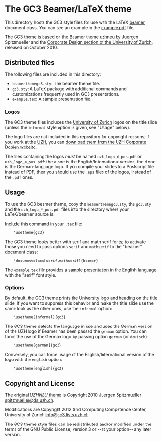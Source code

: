 The GC3 Beamer/LaTeX theme
==========================

This directory hosts the GC3 style files for use with the LaTeX
[beamer][1] document class.  You can see an example in the
[example.pdf](https://github.com/gc3-uzh-ch/beamer-theme-gc3/blob/master/example.pdf?raw=true)
file.

The GC3 theme is based on the Beamer theme [uzhneu][2] by Juergen
Spitzmueller and the [Corporate Design section of the University of Zurich][3],
released on October 2010.


Distributed files
-----------------

The following files are included in this directory:

* `beamerthemegc3.sty`: The beamer theme file.
* `gc3.sty`: A LaTeX package with additional commands and customizations frequently used in GC3 presentations.
* `example.tex`: A sample presentation file.

### Logos

The GC3 theme files includes the [University of Zurich][uzh] logos on the
title slide (unless the `informal` style option is given, see "Usage"
below).

The logo files are not included in this repository for copyright
reasons; if you work at the [UZH][uzh], you can
[download them from the UZH Corporate Design website][logos].

The files containing the logos _must_ be named `uzh_logo_d_pos.pdf` or
`uzh_logo_e_pos.pdf`: the `e` one is the English/International
version, the `d` one is the German-language logo.  If you compile your
slides to a Postscript file instead of PDF, then you should use the
`.eps` files of the logos, instead of the `.pdf` ones.


Usage
-----

To use the GC3 beamer theme, copy the `beamerthemegc3.sty`, the
`gc3.sty` and the `uzh_logo_*_pos.pdf` files into the directory where
your LaTeX/beamer source is.

Include this command in your `.tex` file:

        \usetheme{gc3}

The GC3 theme looks better with serif and math serif fonts; to
activate those you need to pass options `serif` and `mathserif` to the
"beamer" document class:

        \documentclass[serif,mathserif]{beamer}

The `example.tex` file provides a sample presentation in the English
language with the "serif" font style.

### Options

By default, the GC3 theme prints the University logo and heading on
the title slide.  If you want to suppress this behavior and make the
title slide use the same look as the other ones, use the `informal`
option:

        \usetheme[informal]{gc3}

The GC3 theme detects the language in use and uses the German version
of the UZH logo if Beamer has been passed the `german` option.  You
can force the use of the German logo by passing option `german` (or
`deutsch`):

        \usetheme[german]{gc3}

Conversely, you can force usage of the English/International version
of the logo with the `english` option:

        \usetheme[english]{gc3}



Copyright and License
---------------------

The original [_UZHNEU_ theme][2] is Copyright 2010 Juergen Spitzmueller <spitzmueller@ds.uzh.ch>.

Modifications are Copyright 2012 Grid Computing Competence Center, University of Zurich <info@gc3.lists.uzh.ch>

The GC3 theme style files can be redistributed and/or modified under
the terms of the GNU Public License, version 3 or --at your option-- any
later version.


<!-- References: -->
[1]: https://bitbucket.org/rivanvx/beamer/wiki/Home
[2]: https://idcmslive01.uzh.ch/cd/live/vorlagenboerse/downloads.html#15
[3]: http://www.cd.uzh.ch/index.html

[uzh]: http://www.uzh.ch/
[logos]: http://www.cd.uzh.ch/downloads/logos.html

<!--  
 LocalWords:  english usetheme
 -->
